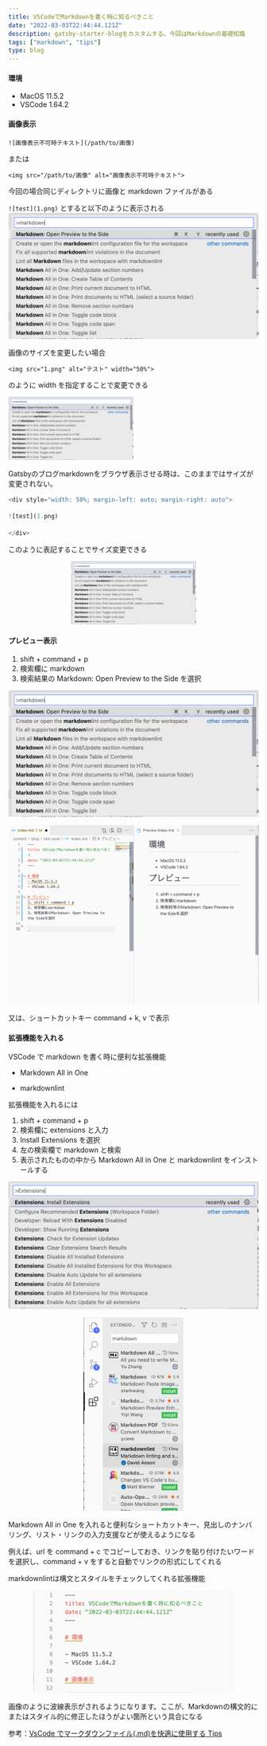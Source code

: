 ```yaml
---
title: VSCodeでMarkdownを書く時に知るべきこと
date: "2022-03-03T22:44:44.121Z"
description: gatsby-starter-blogをカスタムする。今回はMarkdownの基礎知識
tags: ["markdown", "tips"]
type: blog
---
```


#### 環境

- MacOS 11.5.2
- VSCode 1.64.2

#### 画像表示

`![画像表示不可時テキスト](/path/to/画像)`

または

`<img src="/path/to/画像" alt="画像表示不可時テキスト">`

今回の場合同じディレクトリに画像と markdown ファイルがある

`![test](1.png)`
とすると以下のように表示される
![test](1.png)

画像のサイズを変更したい場合

`<img src="1.png" alt="テスト" width="50%">`

のように width を指定することで変更できる

<img src="1.png" alt="テスト" width="50%">

<br>

Gatsbyのブログmarkdownをブラウザ表示させる時は、このままではサイズが変更されない。

```js
<div style="width: 50%; margin-left: auto; margin-right: auto">

![test](1.png)

</div>
```

このように表記することでサイズ変更できる

<div style="width: 50%; margin-left: auto; margin-right: auto">

![test](1.png)

</div>

#### プレビュー表示

1. shift + command + p
2. 検索欄に markdown
3. 検索結果の Markdown: Open Preview to the Side を選択

![test](1.png)

![test](2.png)

又は、ショートカットキー command + k, v で表示

#### 拡張機能を入れる

VSCode で markdown を書く時に便利な拡張機能

- Markdown All in One

- markdownlint

拡張機能を入れるには

1. shift + command + p
2. 検索欄に extensions と入力
3. Install Extensions を選択
4. 左の検索欄で markdown と検索
5. 表示されたものの中から Markdown All in One と markdownlint をインストールする

![test](3.png)

<div style="width: 40%; margin-left: auto; margin-right: auto">

![test](4.png)

</div>

Markdown All in One を入れると便利なショートカットキー、見出しのナンバリング、リスト・リンクの入力支援などが使えるようになる

例えば、url を command + c でコピーしておき、リンクを貼り付けたいワードを選択し、command + v をすると自動でリンクの形式にしてくれる

markdownlintは構文とスタイルをチェックしてくれる拡張機能

<div style="width: 80%; margin-left: auto; margin-right: auto">

![test](5.png)

</div>

画像のように波線表示がされるようになります。ここが、Markdownの構文的にまたはスタイル的に修正したほうがよい箇所という具合になる

参考：[VsCode でマークダウンファイル(.md)を快適に使用する Tips](https://maasaablog.com/tools/visual-studio-code/1762/)
